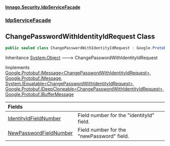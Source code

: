 #### [Innago\.Security\.IdpServiceFacade](../../index.md 'index')
### [IdpServiceFacade](../index.md 'IdpServiceFacade')

## ChangePasswordWithIdentityIdRequest Class

```csharp
public sealed class ChangePasswordWithIdentityIdRequest : Google.Protobuf.IMessage<IdpServiceFacade.ChangePasswordWithIdentityIdRequest>, Google.Protobuf.IMessage, System.IEquatable<IdpServiceFacade.ChangePasswordWithIdentityIdRequest>, Google.Protobuf.IDeepCloneable<IdpServiceFacade.ChangePasswordWithIdentityIdRequest>, Google.Protobuf.IBufferMessage
```

Inheritance [System\.Object](https://learn.microsoft.com/en-us/dotnet/api/system.object 'System\.Object') &#129106; ChangePasswordWithIdentityIdRequest

Implements [Google\.Protobuf\.IMessage&lt;](https://learn.microsoft.com/en-us/dotnet/api/google.protobuf.imessage-1 'Google\.Protobuf\.IMessage\`1')[ChangePasswordWithIdentityIdRequest](index.md 'IdpServiceFacade\.ChangePasswordWithIdentityIdRequest')[&gt;](https://learn.microsoft.com/en-us/dotnet/api/google.protobuf.imessage-1 'Google\.Protobuf\.IMessage\`1'), [Google\.Protobuf\.IMessage](https://learn.microsoft.com/en-us/dotnet/api/google.protobuf.imessage 'Google\.Protobuf\.IMessage'), [System\.IEquatable&lt;](https://learn.microsoft.com/en-us/dotnet/api/system.iequatable-1 'System\.IEquatable\`1')[ChangePasswordWithIdentityIdRequest](index.md 'IdpServiceFacade\.ChangePasswordWithIdentityIdRequest')[&gt;](https://learn.microsoft.com/en-us/dotnet/api/system.iequatable-1 'System\.IEquatable\`1'), [Google\.Protobuf\.IDeepCloneable&lt;](https://learn.microsoft.com/en-us/dotnet/api/google.protobuf.ideepcloneable-1 'Google\.Protobuf\.IDeepCloneable\`1')[ChangePasswordWithIdentityIdRequest](index.md 'IdpServiceFacade\.ChangePasswordWithIdentityIdRequest')[&gt;](https://learn.microsoft.com/en-us/dotnet/api/google.protobuf.ideepcloneable-1 'Google\.Protobuf\.IDeepCloneable\`1'), [Google\.Protobuf\.IBufferMessage](https://learn.microsoft.com/en-us/dotnet/api/google.protobuf.ibuffermessage 'Google\.Protobuf\.IBufferMessage')

| Fields | |
| :--- | :--- |
| [IdentityIdFieldNumber](IdentityIdFieldNumber.md 'IdpServiceFacade\.ChangePasswordWithIdentityIdRequest\.IdentityIdFieldNumber') | Field number for the "identityId" field\. |
| [NewPasswordFieldNumber](NewPasswordFieldNumber.md 'IdpServiceFacade\.ChangePasswordWithIdentityIdRequest\.NewPasswordFieldNumber') | Field number for the "newPassword" field\. |
